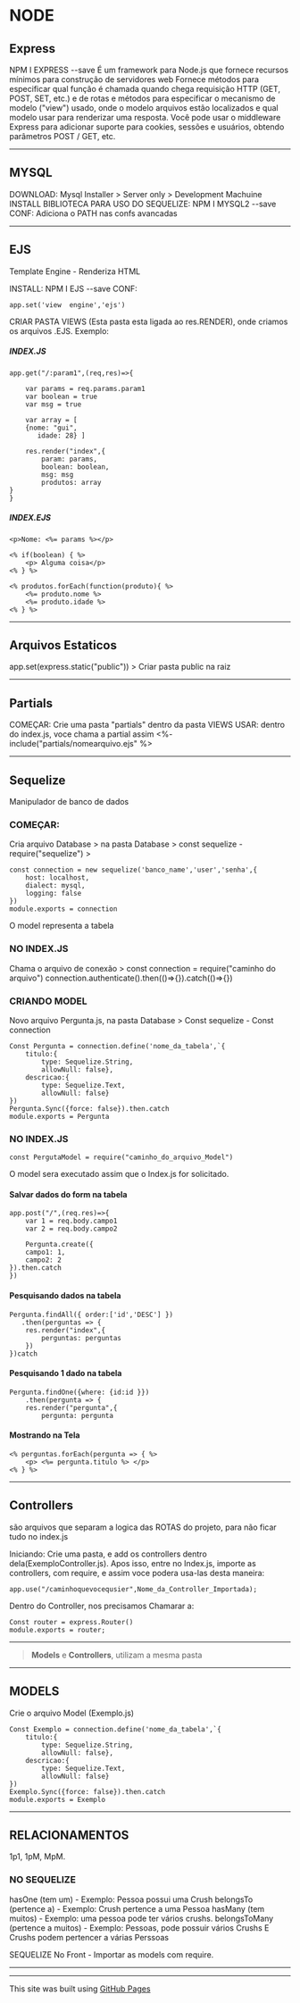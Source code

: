 # NODE

## Express

NPM I EXPRESS --save
É um framework para Node.js que fornece recursos mínimos para construção de servidores web
Fornece métodos para especificar qual função é chamada quando chega requisição HTTP (GET, POST, SET, etc.) e de rotas e métodos para especificar o mecanismo de modelo ("view") usado, onde o modelo arquivos estão localizados e qual modelo usar para renderizar uma resposta. Você pode usar o middleware Express para adicionar suporte para cookies, sessões e usuários, obtendo parâmetros POST / GET, etc.

------------------------------------------------------------------------------------------------------------------------
## MYSQL

DOWNLOAD: Mysql Installer > Server only > Development Machuine
INSTALL BIBLIOTECA PARA USO DO SEQUELIZE: NPM I MYSQL2 --save
CONF: Adiciona o PATH nas confs avancadas

------------------------------------------------------------------------------------------------------------------------
## EJS 
Template Engine - Renderiza HTML 

INSTALL: NPM I EJS --save
CONF: 
```
app.set('view  engine','ejs')
```
CRIAR PASTA VIEWS (Esta pasta esta ligada ao res.RENDER), onde criamos os arquivos .EJS. 
Exemplo: 

##### INDEX.JS
```
app.get("/:param1",(req,res)=>{

	var params = req.params.param1
	var boolean = true
	var msg = true

	var array = [
	{nome: "gui",
       idade: 28} ]

	res.render("index",{
		param: params,
		boolean: boolean,
		msg: msg
		produtos: array
}
}
```
##### INDEX.EJS
```
<p>Nome: <%= params %></p>

<% if(boolean) { %>
	<p> Alguma coisa</p>
<% } %>

<% produtos.forEach(function(produto){ %>
	<%= produto.nome %>
	<%= produto.idade %>
<% } %>
```
------------------------------------------------------------------------------------------------------------------------
## Arquivos Estaticos 

app.set(express.static("public")) > Criar pasta public na raiz

------------------------------------------------------------------------------------------------------------------------
## Partials

COMEÇAR: Crie uma pasta "partials" dentro da pasta VIEWS 
USAR: dentro do index.js, voce chama a partial assim <%- include("partials/nomearquivo.ejs" %>

------------------------------------------------------------------------------------------------------------------------
## Sequelize

Manipulador de banco de dados

### COMEÇAR: 
Cria arquivo Database > na pasta Database > const sequelize - require("sequelize") > 
```
const connection = new sequelize('banco_name','user','senha',{
	host: localhost,
	dialect: mysql,
	logging: false
})
module.exports = connection
```
O model representa a tabela

### NO INDEX.JS 
Chama o arquivo de conexão > const connection = require("caminho do arquivo")
							connection.authenticate().then(()=>{}).catch(()=>{})


### CRIANDO MODEL
Novo arquivo Pergunta.js, na pasta Database > Const sequelize - Const connection
```
Const Pergunta = connection.define('nome_da_tabela',`{
	titulo:{
		type: Sequelize.String,
		allowNull: false},
	descricao:{
		type: Sequelize.Text,
		allowNull: false}
})
Pergunta.Sync({force: false}).then.catch
module.exports = Pergunta
```
### NO INDEX.JS
```	
const PergutaModel = require("caminho_do_arquivo_Model")
```
O model sera executado assim que o Index.js for solicitado.

#### Salvar dados do form na tabela
```
app.post("/",(req.res)=>{
	var 1 = req.body.campo1
	var 2 = req.body.campo2

	Pergunta.create({
	campo1: 1,
	campo2: 2
}).then.catch
})
```
#### Pesquisando dados na tabela
```
Pergunta.findAll({ order:['id','DESC'] })
   .then(perguntas => {
	res.render("index",{
	    perguntas: perguntas
	})
})catch
```
#### Pesquisando 1 dado na tabela
```
Pergunta.findOne({where: {id:id }})
    .then(pergunta => {
	res.render("pergunta",{
		pergunta: pergunta
```
#### Mostrando na Tela
```
<% perguntas.forEach(pergunta => { %>
	<p> <%= pergunta.titulo %> </p>
<% } %>
```
------------------------------------------------------------------------------------------------------------
## Controllers 

são arquivos que separam a logica das ROTAS do projeto, para não ficar tudo no index.js

Iniciando: Crie uma pasta, e add os controllers dentro dela(ExemploController.js). Apos isso, entre no Index.js, importe as controllers,
com require, e assim voce podera usa-las desta maneira:
```
app.use("/caminhoquevocequsier",Nome_da_Controller_Importada);
```
Dentro do Controller, nos precisamos Chamarar a:
```
Const router = express.Router()
module.exports = router;
```

---------------------------------------------------------------------------------------------------------------

> **Models** e **Controllers**, utilizam a mesma pasta

---------------------------------------------------------------------------------------------------------------

## MODELS 
Crie o arquivo Model (Exemplo.js)
```
Const Exemplo = connection.define('nome_da_tabela',`{
	titulo:{
		type: Sequelize.String,
		allowNull: false},
	descricao:{
		type: Sequelize.Text,
		allowNull: false}
})
Exemplo.Sync({force: false}).then.catch
module.exports = Exemplo
```

--------------------------------------------------------------------------------------------------------------------

## RELACIONAMENTOS 
1p1, 1pM, MpM.
		
### NO SEQUELIZE
hasOne (tem um) - Exemplo: Pessoa possui uma Crush
belongsTo (pertence a) - Exemplo: Crush pertence a uma Pessoa
hasMany (tem muitos) - Exemplo: uma pessoa pode ter vários crushs.
belongsToMany (pertence a muitos) - Exemplo: Pessoas, pode possuir vários Crushs E Crushs podem pertencer a várias Perssoas

SEQUELIZE No Front - Importar as models com require.


---

----

This site was built using [GitHub Pages](https://pages.github.com/)
